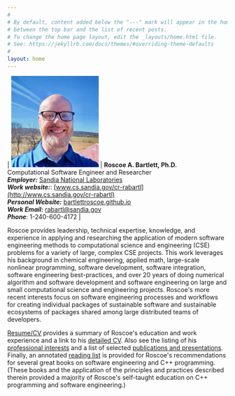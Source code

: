 ```yaml
---
#
# By default, content added below the "---" mark will appear in the home page
# between the top bar and the list of recent posts.
# To change the home page layout, edit the _layouts/home.html file.
# See: https://jekyllrb.com/docs/themes/#overriding-theme-defaults
#
layout: home
---
```





| <img src="Bartlett_Roscoe_Headshot_2022-02-21.jpg" width="200"/> | **Roscoe A. Bartlett, Ph.D.**<br>Computational Software Engineer and Researcher<br>***Employer:*** [Sandia National Laboratories](https://www.sandia.gov/)<br>***Work website:***: [www.cs.sandia.gov/cr-rabartl](http://www.cs.sandia.gov/cr-rabartl)<br>***Personal Website:*** [bartlettroscoe.github.io](https://bartlettroscoe.github.io)<br>***Work Email:*** [rabartl@sandia.gov](mailto:rabartl@sandia.gov)<br>***Phone***: 1-240-600-4172 |

[comment]: <> (NOTE: the above single line for the figure and the side text is necessary for the formatting to work.  Any newline breaks this.)

Roscoe provides leadership, technical expertise, knowledge, and experience in
applying and researching the application of modern software engineering
methods to computational science and engineering (CSE) problems for a variety
of large, complex CSE projects. This work leverages his background in chemical
engineering, applied math, large-scale nonlinear programming, software
development, software integration, software engineering best-practices, and
over 20 years of doing numerical algorithm and software development and
software engineering on large and small computational science and engineering
projects. Roscoe's more recent interests focus on software engineering
processes and workflows for creating individual packages of sustainable
software and sustainable ecosystems of packages shared among large distributed
teams of developers.

[Resume/CV](cv) provides a summary of Roscoe's education and work experience
and a link to his [detailed CV](cv/bartlett_roscoe_a_cv.pdf).  Also see the
listing of his [professional interests](interests) and a list of selected
[publications and presentations](publications).  Finally, an annotated
[reading list](reading-list) is provided for Roscoe's recommendations for
several great books on software engineering and C++ programming.  (These books
and the application of the principles and practices described therein provided
a majority of Roscoe's self-taught education on C++ programming and software
engineering.)
